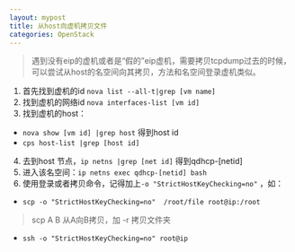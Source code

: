 ```yaml
---
layout: mypost
title: 从host向虚机拷贝文件
categories: OpenStack
---
```

> 遇到没有eip的虚机或者是“假的”eip虚机，需要拷贝tcpdump过去的时候，可以尝试从host的名空间向其拷贝，方法和名空间登录虚机类似。

1. 首先找到虚机的id `nova list --all-t|grep [vm name]`
2. 找到虚机的网络id `nova interfaces-list [vm id]`
3. 找到虚机的host：
  * `nova show [vm id] |grep host` 得到host id
  * `cps host-list |grep [host id]`
4. 去到host 节点，`ip netns |grep [net id]` 得到qdhcp-[netid]
5. 进入该名空间：`ip netns exec qdhcp-[netid] bash`
6. 使用登录或者拷贝命令，记得加上`-o "StrictHostKeyChecking=no"` ，如：
  * `scp -o "StrictHostKeyChecking=no"  /root/file root@ip:/root`
  > scp A B 从A向B拷贝，加 -r 拷贝文件夹
  * `ssh -o "StrictHostKeyChecking=no" root@ip`


